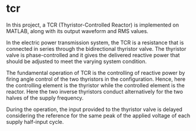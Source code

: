 # tcr
In this project, a TCR (Thyristor-Controlled Reactor) is implemented on MATLAB, along with its output waveform and RMS values.

In the electric power transmission system, the TCR is a resistance that is connected in series through the bidirectional thyristor valve. The thyristor valve is phase-controlled and it gives the delivered reactive power that should be adjusted to meet the varying system condition.

The fundamental operation of TCR is the controlling of reactive power by firing angle control of the two thyristors in the configuration. Hence, here the controlling element is the thyristor while the controlled element is the reactor. Here the two inverse thyristors conduct alternatively for the two halves of the supply frequency.

During the operation, the input provided to the thyristor valve is delayed considering the reference for the same peak of the applied voltage of each supply half-input cycle.

